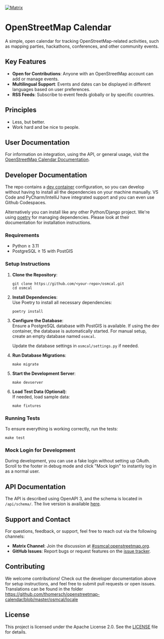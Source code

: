 [![Matrix](https://img.shields.io/matrix/osmcal:mustelo.de?server_fqdn=matrix.org&logo=matrix)](https://matrix.to/#/#osmcal:mustelo.de)

# OpenStreetMap Calendar

A simple, open calendar for tracking OpenStreetMap-related activities, such as mapping parties, hackathons, conferences, and other community events.

## Key Features

- **Open for Contributions**: Anyone with an OpenStreetMap account can add or manage events.
- **Multilingual Support**: Events and dates can be displayed in different languages based on user preferences.
- **RSS Feeds**: Subscribe to event feeds globally or by specific countries.

## Principles

* Less, but better.
* Work hard and be nice to people.

## User Documentation

For information on integration, using the API, or general usage, visit the [OpenStreetMap Calendar Documentation](https://osmcal.org/documentation/).

## Developer Documentation

The repo contains a [dev container](https://containers.dev) configuration, so you can develop without having to install all the dependencies on your machine manually. VS Code and PyCharm/IntelliJ have integrated support and you can even use Github Codespaces.

Alternatively you can install like any other Python/Django project. We're using [poetry](https://python-poetry.org) for managing dependencies. Please look at their documentation for installation instructions.

### Requirements

- Python ≥ 3.11
- PostgreSQL ≥ 15 with PostGIS

### Setup Instructions

1. **Clone the Repository**:  
   ```
   git clone https://github.com/<your-repo>/osmcal.git
   cd osmcal
   ```

2. **Install Dependencies**:  
   Use Poetry to install all necessary dependencies:  
   ```
   poetry install
   ```

3. **Configure the Database**:  
   Ensure a PostgreSQL database with PostGIS is available. If using the dev container, the database is automatically started. For manual setup, create an empty database named `osmcal`.

   Update the database settings in `osmcal/settings.py` if needed.

4. **Run Database Migrations**:  
   ```
   make migrate
   ```

5. **Start the Development Server**:  
   ```
   make devserver
   ```

6. **Load Test Data (Optional)**:  
   If needed, load sample data:  
   ```
   make fixtures
   ```

### Running Tests

To ensure everything is working correctly, run the tests:  
```
make test
```

### Mock Login for Development

During development, you can use a fake login without setting up OAuth. Scroll to the footer in debug mode and click "Mock login" to instantly log in as a normal user.

## API Documentation

The API is described using OpenAPI 3, and the schema is located in `/api/schema/`. The live version is available [here](https://osmcal.org/static/api.html).

## Support and Contact

For questions, feedback, or support, feel free to reach out via the following channels:

- **Matrix Channel**: Join the discussion at [#osmcal:openstreetmap.org](https://matrix.to/#/#osmcal:mustelo.de).
- **GitHub Issues**: Report bugs or request features on the [issue tracker](https://github.com/thomersch/openstreetmap-calendar/issues).

## Contributing

We welcome contributions! Check out the developer documentation above for setup instructions, and feel free to submit pull requests or open issues. Translations can be found in the folder https://github.com/thomersch/openstreetmap-calendar/blob/master/osmcal/locale

## License

This project is licensed under the Apache License 2.0. See the [LICENSE](https://github.com/thomersch/openstreetmap-calendar/blob/master/LICENSE) file for details.
